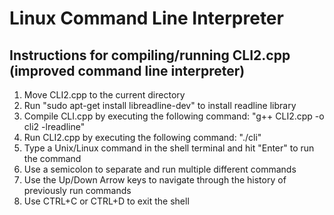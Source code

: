 # Linux Command Line Interpreter

## Instructions for compiling/running CLI2.cpp (improved command line interpreter)

1. Move CLI2.cpp to the current directory
2. Run "sudo apt-get install libreadline-dev" to install readline library
3. Compile CLI.cpp by executing the following command: "g++ CLI2.cpp -o cli2 -lreadline"
4. Run CLI2.cpp by executing the following command: "./cli"
5. Type a Unix/Linux command in the shell terminal and hit "Enter" to run the command
6. Use a semicolon to separate and run multiple different commands
7. Use the Up/Down Arrow keys to navigate through the history of previously run commands
8. Use CTRL+C or CTRL+D to exit the shell
